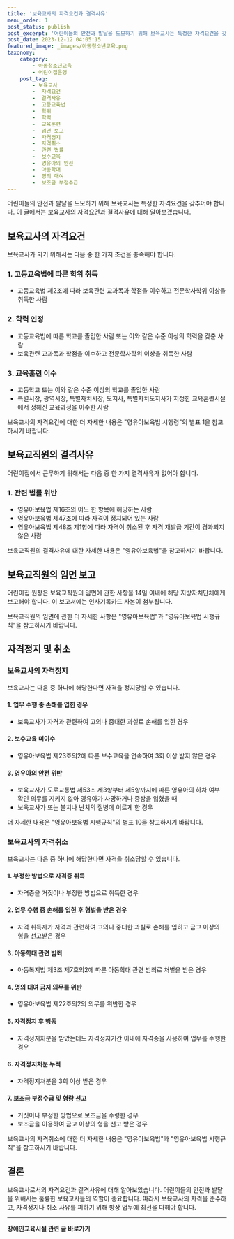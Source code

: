```yaml
---
title: '보육교사의 자격요건과 결격사유'
menu_order: 1
post_status: publish
post_excerpt: '어린이들의 안전과 발달을 도모하기 위해 보육교사는 특정한 자격요건을 갖추어야 합니다. 이 글에서는 보육교사의 자격요건과 결격사유에 대해 알아보겠습니다.'
post_date: 2023-12-12 04:05:15
featured_image: _images/아동청소년교육.png
taxonomy:
    category:
        - 아동청소년교육
        - 어린이집운영
    post_tag:
        - 보육교사
        -  자격요건
        -  결격사유
        -  고등교육법
        -  학위
        -  학력
        -  교육훈련
        -  임면 보고
        -  자격정지
        -  자격취소
        -  관련 법률
        -  보수교육
        -  영유아의 안전
        -  아동학대
        -  명의 대여
        -  보조금 부정수급
---
```



어린이들의 안전과 발달을 도모하기 위해 보육교사는 특정한 자격요건을 갖추어야 합니다. 이 글에서는 보육교사의 자격요건과 결격사유에 대해 알아보겠습니다.

## 보육교사의 자격요건

보육교사가 되기 위해서는 다음 중 한 가지 조건을 충족해야 합니다.

### 1. 고등교육법에 따른 학위 취득

- 고등교육법 제2조에 따라 보육관련 교과목과 학점을 이수하고 전문학사학위 이상을 취득한 사람

### 2. 학력 인정

- 고등교육법에 따른 학교를 졸업한 사람 또는 이와 같은 수준 이상의 학력을 갖춘 사람
- 보육관련 교과목과 학점을 이수하고 전문학사학위 이상을 취득한 사람

### 3. 교육훈련 이수

- 고등학교 또는 이와 같은 수준 이상의 학교를 졸업한 사람
- 특별시장, 광역시장, 특별자치시장, 도지사, 특별자치도지사가 지정한 교육훈련시설에서 정해진 교육과정을 이수한 사람

보육교사의 자격요건에 대한 더 자세한 내용은 "영유아보육법 시행령"의 별표 1을 참고하시기 바랍니다.

## 보육교직원의 결격사유

어린이집에서 근무하기 위해서는 다음 중 한 가지 결격사유가 없어야 합니다.

### 1. 관련 법률 위반

- 영유아보육법 제16조의 어느 한 항목에 해당하는 사람
- 영유아보육법 제47조에 따라 자격이 정지되어 있는 사람
- 영유아보육법 제48조 제1항에 따라 자격이 취소된 후 자격 재발급 기간이 경과되지 않은 사람

보육교직원의 결격사유에 대한 자세한 내용은 "영유아보육법"을 참고하시기 바랍니다.

## 보육교직원의 임면 보고

어린이집 원장은 보육교직원의 임면에 관한 사항을 14일 이내에 해당 지방자치단체에게 보고해야 합니다. 이 보고서에는 인사기록카드 사본이 첨부됩니다.

보육교직원의 임면에 관한 더 자세한 사항은 "영유아보육법"과 "영유아보육법 시행규칙"을 참고하시기 바랍니다.

## 자격정지 및 취소

### 보육교사의 자격정지

보육교사는 다음 중 하나에 해당한다면 자격을 정지당할 수 있습니다.

#### 1. 업무 수행 중 손해를 입힌 경우

- 보육교사가 자격과 관련하여 고의나 중대한 과실로 손해를 입힌 경우

#### 2. 보수교육 미이수

- 영유아보육법 제23조의2에 따른 보수교육을 연속하여 3회 이상 받지 않은 경우

#### 3. 영유아의 안전 위반

- 보육교사가 도로교통법 제53조 제3항부터 제5항까지에 따른 영유아의 하차 여부 확인 의무를 지키지 않아 영유아가 사망하거나 중상을 입혔을 때
- 보육교사가 또는 불치나 난치의 질병에 이르게 한 경우

더 자세한 내용은 "영유아보육법 시행규칙"의 별표 10을 참고하시기 바랍니다.

### 보육교사의 자격취소

보육교사는 다음 중 하나에 해당한다면 자격을 취소당할 수 있습니다.

#### 1. 부정한 방법으로 자격증 취득

- 자격증을 거짓이나 부정한 방법으로 취득한 경우

#### 2. 업무 수행 중 손해를 입힌 후 형벌을 받은 경우

- 자격 취득자가 자격과 관련하여 고의나 중대한 과실로 손해를 입히고 금고 이상의 형을 선고받은 경우

#### 3. 아동학대 관련 범죄

- 아동복지법 제3조 제7호의2에 따른 아동학대 관련 범죄로 처벌을 받은 경우

#### 4. 명의 대여 금지 의무를 위반

- 영유아보육법 제22조의2의 의무를 위반한 경우

#### 5. 자격정지 후 행동

- 자격정지처분을 받았는데도 자격정지기간 이내에 자격증을 사용하여 업무를 수행한 경우

#### 6. 자격정지처분 누적

- 자격정지처분을 3회 이상 받은 경우

#### 7. 보조금 부정수급 및 형량 선고

- 거짓이나 부정한 방법으로 보조금을 수령한 경우
- 보조금을 이용하여 금고 이상의 형을 선고 받은 경우

보육교사의 자격취소에 대한 더 자세한 내용은 "영유아보육법"과 "영유아보육법 시행규칙"을 참고하시기 바랍니다.

## 결론

보육교사로서의 자격요건과 결격사유에 대해 알아보았습니다. 어린이들의 안전과 발달을 위해서는 훌륭한 보육교사들의 역할이 중요합니다. 따라서 보육교사의 자격을 준수하고, 자격정지나 취소 사유를 피하기 위해 항상 업무에 최선을 다해야 합니다. 


<!-- wp:separator -->
<hr class="wp-block-separator has-alpha-channel-opacity"/>
<!-- /wp:separator -->

<!-- wp:group {"backgroundColor":"base","layout":{"type":"constrained"}} -->
<div class="wp-block-group has-base-background-color has-background"><!-- wp:paragraph {"align":"center","fontSize":"medium"} -->
<p class="has-text-align-center has-large-font-size"><strong>장애인교육시설 관련 글 바로가기</strong></p>
<!-- /wp:paragraph -->


<!-- wp:latest-posts
{"categories":[{"id":23164,"count":19,"description":"","link":"https://uknowlaw.com/category/%ec%9e%a5%ec%95%a0%ec%9d%b8%ea%b5%90%ec%9c%a1%ec%8b%9c%ec%84%a4/","name":"장애인교육시설","slug":"장애인교육시설","taxonomy":"category","parent":0,"meta":[],"_links":{"self":[{"href":"https://uknowlaw.com/wp-json/wp/v2/categories/23164"}],"collection":[{"href":"https://uknowlaw.com/wp-json/wp/v2/categories"}],"about":[{"href":"https://uknowlaw.com/wp-json/wp/v2/taxonomies/category"}],"wp:post_type":[{"href":"https://uknowlaw.com/wp-json/wp/v2/posts?categories=23164"}],"curies":[{"name":"wp","href":"https://api.w.org/{rel}","templated":true}]}}],"postsToShow":100,"excerptLength":28,"postLayout":"grid","columns":2,"featuredImageAlign":"left","featuredImageSizeSlug":"large","fontSize":"small"} /--></div>
<!-- /wp:group -->